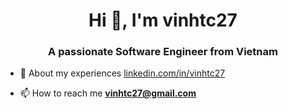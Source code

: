 <h1 align="center">Hi 👋, I'm vinhtc27 </h1>
<h3 align="center">A passionate Software Engineer from Vietnam</h3>

- 📄 About my experiences [linkedin.com/in/vinhtc27](https://linkedin.com/in/vinhtc27)

- 📫 How to reach me **vinhtc27@gmail.com**



